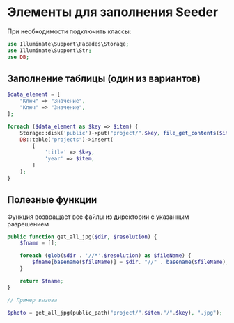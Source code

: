 # Элементы для заполнения Seeder

При необходимости подключить классы:

```php
use Illuminate\Support\Facades\Storage;
use Illuminate\Support\Str;
use DB;
```

## Заполнение таблицы (один из вариантов) 

```php
$data_element = [
    "Ключ" => "Значение",
    "Ключ" => "Значение",
];

foreach ($data_element as $key => $item) {
    Storage::disk('public')->put("project/".$key, file_get_contents($item), 'public');
    DB::table("projects")->insert(
        [
            'title' => $key,
            'year' => $item,
        ]
    );
}

```

## Полезные функции
Функция возвращает все файлы из директории с указанным разрешением

```php
public function get_all_jpg($dir, $resolution) {
    $fname = [];

    foreach (glob($dir . '//*'.$resolution) as $fileName) {
        $fname[basename($fileName)] = $dir. "//" . basename($fileName);
    }

    return $fname;
}

// Пример вызова

$photo = get_all_jpg(public_path("project/".$item."/".$key), ".jpg");    
```
